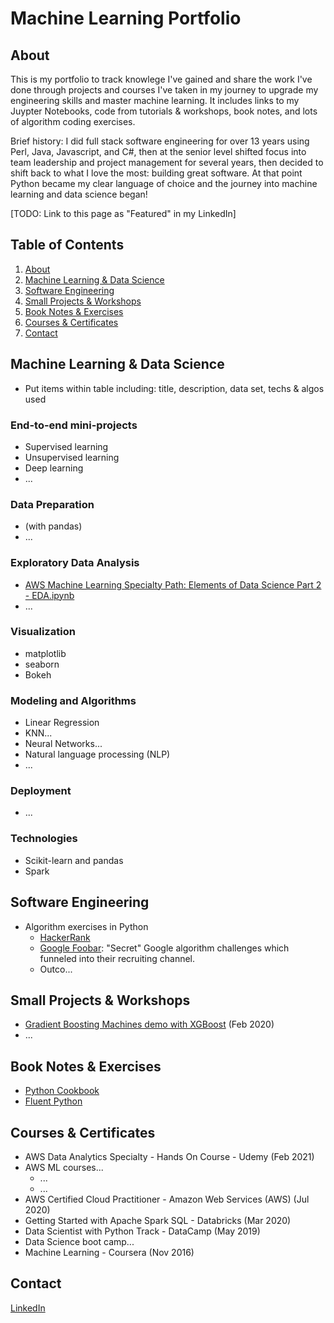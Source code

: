 # Machine Learning Portfolio

## About
This is my portfolio to track knowlege I've gained and share the work I've done through projects and courses I've taken in my journey to upgrade my engineering skills and master machine learning.  It includes links to my Juypter Notebooks, code from tutorials & workshops, book notes, and lots of algorithm coding exercises.

Brief history: I did full stack software engineering for over 13 years using Perl, Java, Javascript, and C#, then at the senior level shifted focus into team leadership and project management for several years, then decided to shift back to what I love the most: building great software.  At that point Python became my clear language of choice and the journey into machine learning and data science began!

\[TODO: Link to this page as "Featured" in my LinkedIn]

## Table of Contents
1. [About](#about)
1. [Machine Learning & Data Science](#machine-learning--data-science)
1. [Software Engineering](#software-engineering)
1. [Small Projects & Workshops](#small-projects--workshops)
1. [Book Notes & Exercises](#book-notes--exercises)
1. [Courses & Certificates](#courses--certificates)
1. [Contact](#contact)


## Machine Learning & Data Science
* Put items within table including: title, description, data set, techs & algos used

### End-to-end mini-projects
- Supervised learning
- Unsupervised learning
- Deep learning
- ...
### Data Preparation
- (with pandas)
- ...
### Exploratory Data Analysis
- [AWS Machine Learning Specialty Path: Elements of Data Science Part 2 - EDA.ipynb](./AWS%20Machine%20Learning%20Specialty%20Path/Elements%20of%20DS%20-%20Part%202%20-%20EDA.ipynb)
- ...
### Visualization
- matplotlib
- seaborn
- Bokeh
### Modeling and Algorithms
- Linear Regression
- KNN...
- Neural Networks...
- Natural language processing (NLP)
- ...
### Deployment
- ...

### Technologies
- Scikit-learn and pandas
- Spark


## Software Engineering
- Algorithm exercises in Python
  - [HackerRank](HackerRank)
  - [Google Foobar](./Google%20Foobar/): "Secret" Google algorithm challenges which funneled into their recruiting channel.
  - Outco...

## Small Projects & Workshops
- [Gradient Boosting Machines demo with XGBoost](GBM_workshop/readme.md) (Feb 2020)
- ...

## Book Notes & Exercises
- [Python Cookbook](./Book:%20Python%20Cookbook)
- [Fluent Python](./Book:%20Fluent%20Python)

## Courses & Certificates
- AWS Data Analytics Specialty - Hands On Course - Udemy (Feb 2021)
- AWS ML courses...
  - ...
  - ...
- AWS Certified Cloud Practitioner - Amazon Web Services (AWS) (Jul 2020)
- Getting Started with Apache Spark SQL - Databricks (Mar 2020)
- Data Scientist with Python Track - DataCamp (May 2019)
- Data Science boot camp...
- Machine Learning - Coursera (Nov 2016)

## Contact
[LinkedIn](https://www.linkedin.com/in/tylerbittner/)
